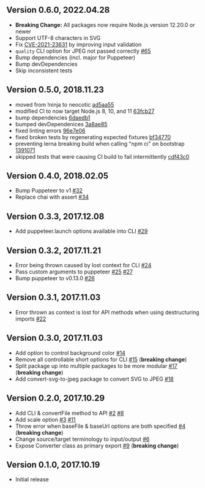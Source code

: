 ## Version 0.6.0, 2022.04.28

* **Breaking Change:** All packages now require Node.js version 12.20.0 or newer
* Support UTF-8 characters in SVG
* Fix [CVE-2021-23631](https://nvd.nist.gov/vuln/detail/CVE-2021-23631) by improving input validation
* `quality` CLI option for JPEG not passed correctly [#65](https://github.com/neocotic/convert-svg/issues/65)
* Bump dependencies (incl. major for Puppeteer)
* Bump devDependencies
* Skip inconsistent tests

## Version 0.5.0, 2018.11.23

* moved from !ninja to neocotic [ad5aa55](https://github.com/neocotic/convert-svg/commit/ad5aa559daa04a4276fc025e0a37d0d9768eab28)
* modified CI to now target Node.js 8, 10, and 11 [63fcb27](https://github.com/neocotic/convert-svg/commit/63fcb2702cba03ec12f7998c0c0ee0b84b862986)
* bump dependencies [6daedb1](https://github.com/neocotic/convert-svg/commit/6daedb1d27f56455d7797628bbff90aa59597565)
* bumped devDependenices [3a8ae85](https://github.com/neocotic/convert-svg/commit/3a8ae8528939819a90f2754adacc82864475d967)
* fixed linting errors [96e7e06](https://github.com/neocotic/convert-svg/commit/96e7e061abb75b83b92ca675f2d1bb68e76f28ae)
* fixed broken tests by regenerating expected fixtures [bf34770](https://github.com/neocotic/convert-svg/commit/bf34770a5707903849cd8005a7b82d735ee3c281)
* preventing lerna breaking build when calling "npm ci" on bootstrap [1391071](https://github.com/neocotic/convert-svg/commit/1391071f57550d2b9b9ded5dca84776d3ce11fa7)
* skipped tests that were causing CI build to fail intermittently [cdf43c0](https://github.com/neocotic/convert-svg/commit/cdf43c06079e498354c4e8299f784dc290a11461)

## Version 0.4.0, 2018.02.05

* Bump Puppeteer to v1 [#32](https://github.com/neocotic/convert-svg/issues/32)
* Replace chai with assert [#34](https://github.com/neocotic/convert-svg/issues/34)

## Version 0.3.3, 2017.12.08

* Add puppeteer.launch options available into CLI [#29](https://github.com/neocotic/convert-svg/issues/29)

## Version 0.3.2, 2017.11.21

* Error being thrown caused by lost context for CLI [#24](https://github.com/neocotic/convert-svg/issues/24)
* Pass custom arguments to puppeteer [#25](https://github.com/neocotic/convert-svg/issues/25) [#27](https://github.com/neocotic/convert-svg/issues/27)
* Bump puppeteer to v0.13.0 [#26](https://github.com/neocotic/convert-svg/issues/26)

## Version 0.3.1, 2017.11.03

* Error thrown as context is lost for API methods when using destructuring imports [#22](https://github.com/neocotic/convert-svg/issues/22)

## Version 0.3.0, 2017.11.03

* Add option to control background color [#14](https://github.com/neocotic/convert-svg/issues/14)
* Remove all controllable short options for CLI [#15](https://github.com/neocotic/convert-svg/issues/15) (**breaking change**)
* Split package up into multiple packages to be more modular [#17](https://github.com/neocotic/convert-svg/issues/17) (**breaking change**)
* Add convert-svg-to-jpeg package to convert SVG to JPEG [#18](https://github.com/neocotic/convert-svg/issues/18)

## Version 0.2.0, 2017.10.29

* Add CLI & convertFile method to API [#2](https://github.com/neocotic/convert-svg/issues/2) [#8](https://github.com/neocotic/convert-svg/issues/8)
* Add scale option [#3](https://github.com/neocotic/convert-svg/issues/3) [#11](https://github.com/neocotic/convert-svg/issues/11)
* Throw error when baseFile & baseUrl options are both specified [#4](https://github.com/neocotic/convert-svg/issues/4) (**breaking change**)
* Change source/target terminology to input/output [#6](https://github.com/neocotic/convert-svg/issues/6)
* Expose Converter class as primary export [#9](https://github.com/neocotic/convert-svg/issues/9) (**breaking change**)

## Version 0.1.0, 2017.10.19

* Initial release

